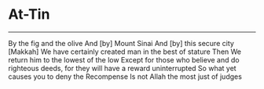 # At-Tin
---
By the fig and the olive
And [by] Mount Sinai
And [by] this secure city [Makkah]
We have certainly created man in the best of stature
Then We return him to the lowest of the low
Except for those who believe and do righteous deeds, for they will have a reward uninterrupted
So what yet causes you to deny the Recompense
Is not Allah the most just of judges

